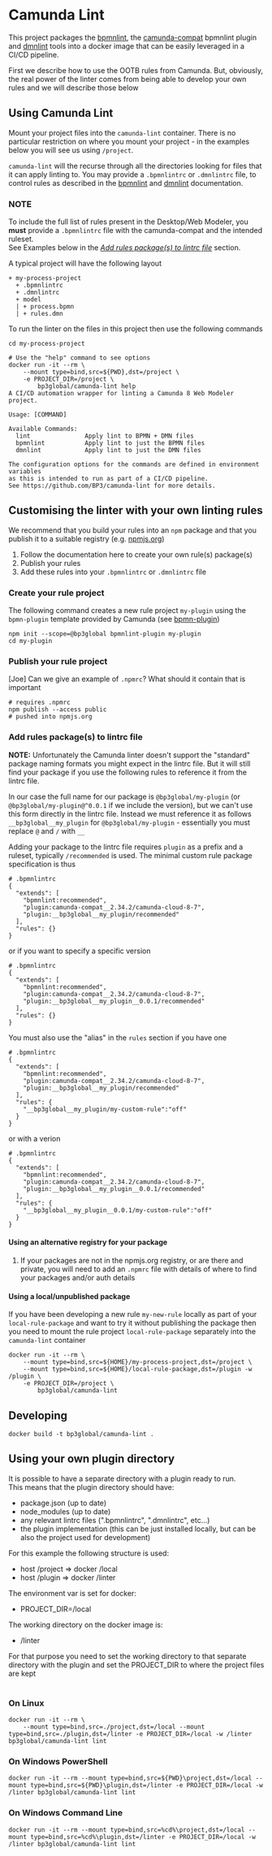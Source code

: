 # Camunda Lint

This project packages the [bpmnlint](https://github.com/bpmn-io/bpmnlint), 
the [camunda-compat](https://github.com/camunda/bpmnlint-plugin-camunda-compat) bpmnlint plugin and
[dmnlint](https://github.com/bpmn-io/dmnlint) tools into a docker image that can be
easily leveraged in a CI/CD pipeline.

First we describe how to use the OOTB rules from Camunda. But, obviously, the real power of the linter
comes from being able to develop your own rules and we will describe those below

## Using Camunda Lint
Mount your project files into the `camunda-lint` container.
There is no particular restriction on where you mount your project - in the examples below you will see us using `/project`.

`camunda-lint` will the recurse through all the directories looking for files that it can apply linting to.
You may provide a `.bpmnlintrc` or `.dmnlintrc` file, to control rules as described in the
[bpmnlint](https://github.com/bpmn-io/bpmnlint?tab=readme-ov-file#configuration) and 
[dmnlint](https://github.com/bpmn-io/dmnlint?tab=readme-ov-file#configuration) documentation.

### NOTE
To include the full list of rules present in the Desktop/Web Modeler, you **must** provide a `.bpmnlintrc` file with the camunda-compat and the intended ruleset.<br/>See Examples below in the [*Add rules package(s) to lintrc file*](#addingRulesSection) section.

A typical project will have the following layout
```
+ my-process-project
  + .bpmnlintrc
  + .dmnlintrc
  + model
  | + process.bpmn
  | + rules.dmn
```

To run the linter on the files in this project then use the following commands
```shell
cd my-process-project

# Use the "help" command to see options
docker run -it --rm \
    --mount type=bind,src=${PWD},dst=/project \
    -e PROJECT_DIR=/project \
        bp3global/camunda-lint help
A CI/CD automation wrapper for linting a Camunda 8 Web Modeler project.

Usage: [COMMAND]

Available Commands:
  lint               Apply lint to BPMN + DMN files
  bpmnlint           Apply lint to just the BPMN files
  dmnlint            Apply lint to just the DMN files

The configuration options for the commands are defined in environment variables
as this is intended to run as part of a CI/CD pipeline.
See https://github.com/BP3/camunda-lint for more details.
```
## Customising the linter with your own linting rules
We recommend that you build your rules into an `npm` package and that you publish it to a suitable registry
(e.g. [npmjs.org](npmjs.org))

1. Follow the documentation here to create your own rule(s) package(s)
1. Publish your rules
1. Add these rules into your `.bpmnlintrc` or `.dmnlintrc` file

### Create your rule project
The following command creates a new rule project `my-plugin` using the `bpmn-plugin` template provided by Camunda
(see [bpmn-plugin](https://github.com/nikku/create-bpmnlint-plugin))
```shell
npm init --scope=@bp3global bpmnlint-plugin my-plugin
cd my-plugin
```
### Publish your rule project
[Joe] Can we give an example of `.npmrc`? What should it contain that is important
```shell
# requires .npmrc
npm publish --access public
# pushed into npmjs.org
```

### <a name="addingRulesSection"></a>Add rules package(s) to lintrc file
**NOTE:** Unfortunately the Camunda linter doesn't support the "standard" package naming formats you might expect in the lintrc file.
But it will still find your package if you use the following rules to reference it from the lintrc file.

In our case the full name for our package is `@bp3global/my-plugin` (or `@bp3global/my-plugin@^0.0.1` if we include the version), 
but we can't use this form directly in the lintrc file. 
Instead we must reference it as follows `__bp3global__my_plugin` for `@bp3global/my-plugin` - essentially you must
replace `@` and `/` with `__`

Adding your package to the lintrc file requires `plugin` as a prefix and a ruleset, typically `/recommended` is used.
The minimal custom rule package specification is thus
```shell
# .bpmnlintrc
{
  "extends": [
    "bpmnlint:recommended", 
    "plugin:camunda-compat__2.34.2/camunda-cloud-8-7", 
    "plugin:__bp3global__my_plugin/recommended"
  ],
  "rules": {}
}
```
or if you want to specify a specific version
```shell
# .bpmnlintrc
{
  "extends": [
    "bpmnlint:recommended", 
    "plugin:camunda-compat__2.34.2/camunda-cloud-8-7", 
    "plugin:__bp3global__my_plugin__0.0.1/recommended"
  ],
  "rules": {}
}
```

You must also use the "alias" in the `rules` section if you have one
```shell
# .bpmnlintrc
{
  "extends": [
    "bpmnlint:recommended", 
    "plugin:camunda-compat__2.34.2/camunda-cloud-8-7", 
    "plugin:__bp3global__my_plugin/recommended"
  ],
  "rules": {
    "__bp3global__my_plugin/my-custom-rule":"off"
  }
}
```

or with a verion
```shell
# .bpmnlintrc
{
  "extends": [
    "bpmnlint:recommended",
    "plugin:camunda-compat__2.34.2/camunda-cloud-8-7", 
    "plugin:__bp3global__my_plugin__0.0.1/recommended"
  ],
  "rules": {
    "__bp3global__my_plugin__0.0.1/my-custom-rule":"off"
  }
}
```

#### Using an alternative registry for your package
1. If your packages are not in the npmjs.org registry, or are there and private,
   you will need to add an `.npmrc` file with details of where to find your packages and/or auth details

#### Using a local/unpublished package
If you have been developing a new rule `my-new-rule` locally as part of your `local-rule-package` and want to try it without publishing the package
then you need to mount the rule project `local-rule-package` separately into the `camunda-lint` container

```shell
docker run -it --rm \
    --mount type=bind,src=${HOME}/my-process-project,dst=/project \
    --mount type=bind,src=${HOME}/local-rule-package,dst=/plugin -w /plugin \
    -e PROJECT_DIR=/project \
        bp3global/camunda-lint
```

## Developing
```shell
docker build -t bp3global/camunda-lint .
```

## Using your own plugin directory

It is possible to have a separate directory with a plugin ready to run.<br/>
This means that the plugin directory should have:
- package.json (up to date)
- node_modules (up to date)
- any relevant lintrc files (".bpmnlintrc", ".dmnlintrc", etc...)
- the plugin implementation (this can be just installed locally, but can be also the project used for development)

For this example the following structure is used:
- host /project => docker /local
- host /plugin => docker /linter

The environment var is set for docker:
- PROJECT_DIR=/local

The working directory on the docker image is:
- /linter

For that purpose you need to set the working directory to that separate directory with the plugin and set the PROJECT_DIR to where the project files are kept<br/><br/>
### On Linux
```shell
docker run -it --rm \
    --mount type=bind,src=./project,dst=/local --mount type=bind,src=./plugin,dst=/linter -e PROJECT_DIR=/local -w /linter bp3global/camunda-lint lint
```

### On Windows PowerShell
```shell
docker run -it --rm --mount type=bind,src=${PWD}\project,dst=/local --mount type=bind,src=${PWD}\plugin,dst=/linter -e PROJECT_DIR=/local -w /linter bp3global/camunda-lint lint
```

### On Windows Command Line
```shell
docker run -it --rm --mount type=bind,src=%cd%\project,dst=/local --mount type=bind,src=%cd%\plugin,dst=/linter -e PROJECT_DIR=/local -w /linter bp3global/camunda-lint lint
```
